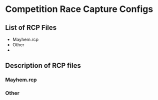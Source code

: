 # Competition Race Capture Configs

## List of RCP Files

- Mayhem.rcp
- Other
- 

## Description of RCP files

### Mayhem.rcp


### Other